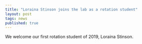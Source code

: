 ```yaml
---
title: "Loraina Stinson joins the lab as a rotation student"
layout: post
tags: news
published: true
---
```


We welcome our first rotation student of 2019, Loraina Stinson. 